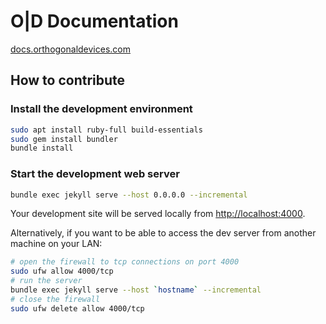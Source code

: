 # O\|D Documentation

[docs.orthogonaldevices.com](https://docs.orthogonaldevices.com)

## How to contribute

### Install the development environment

```bash
sudo apt install ruby-full build-essentials
sudo gem install bundler
bundle install
```

### Start the development web server

```bash
bundle exec jekyll serve --host 0.0.0.0 --incremental
```

Your development site will be served locally from [http://localhost:4000](http://localhost:4000).

Alternatively, if you want to be able to access the dev server from another machine on your LAN:

```bash
# open the firewall to tcp connections on port 4000
sudo ufw allow 4000/tcp
# run the server
bundle exec jekyll serve --host `hostname` --incremental
# close the firewall
sudo ufw delete allow 4000/tcp
```